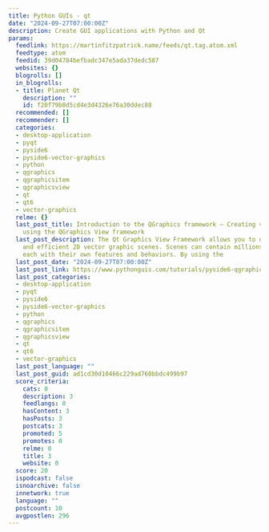 ```yaml
---
title: Python GUIs - qt
date: "2024-09-27T07:00:00Z"
description: Create GUI applications with Python and Qt
params:
  feedlink: https://martinfitzpatrick.name/feeds/qt.tag.atom.xml
  feedtype: atom
  feedid: 39d04784befbadc347e5ada37dedc587
  websites: {}
  blogrolls: []
  in_blogrolls:
  - title: Planet Qt
    description: ""
    id: f20f79b8d5cd4e3d4326e76a30ddec88
  recommended: []
  recommender: []
  categories:
  - desktop-application
  - pyqt
  - pyside6
  - pyside6-vector-graphics
  - python
  - qgraphics
  - qgraphicsitem
  - qgraphicsview
  - qt
  - qt6
  - vector-graphics
  relme: {}
  last_post_title: Introduction to the QGraphics framework — Creating vector interfaces
    using the QGraphics View framework
  last_post_description: The Qt Graphics View Framework allows you to develop fast
    and efficient 2D vector graphic scenes. Scenes can contain millions of items,
    each with their own features and behaviors. By using the
  last_post_date: "2024-09-27T07:00:00Z"
  last_post_link: https://www.pythonguis.com/tutorials/pyside6-qgraphics-vector-graphics/
  last_post_categories:
  - desktop-application
  - pyqt
  - pyside6
  - pyside6-vector-graphics
  - python
  - qgraphics
  - qgraphicsitem
  - qgraphicsview
  - qt
  - qt6
  - vector-graphics
  last_post_language: ""
  last_post_guid: ad1cd30d10466c229ad760bbdc499b97
  score_criteria:
    cats: 0
    description: 3
    feedlangs: 0
    hasContent: 3
    hasPosts: 3
    postcats: 3
    promoted: 5
    promotes: 0
    relme: 0
    title: 3
    website: 0
  score: 20
  ispodcast: false
  isnoarchive: false
  innetwork: true
  language: ""
  postcount: 10
  avgpostlen: 296
---
```

